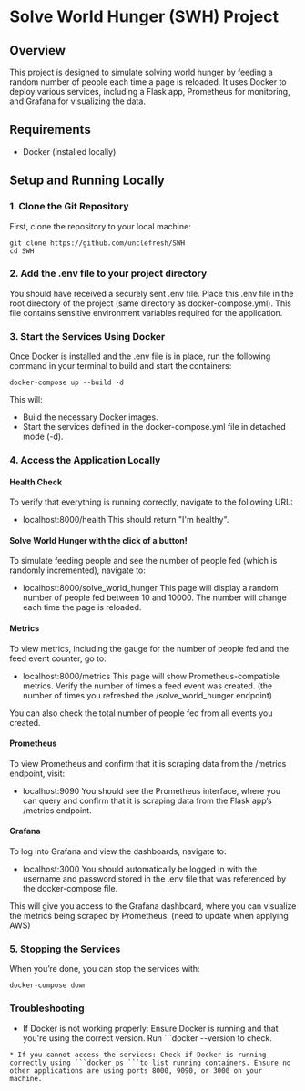 # Solve World Hunger (SWH) Project

## Overview
This project is designed to simulate solving world hunger by feeding a random number of people each time a page is reloaded. It uses Docker to deploy various services, including a Flask app, Prometheus for monitoring, and Grafana for visualizing the data. 

## Requirements
- Docker (installed locally)

## Setup and Running Locally

### 1. Clone the Git Repository
First, clone the repository to your local machine:

```
git clone https://github.com/unclefresh/SWH
cd SWH
```

### 2. Add the .env file to your project directory
You should have received a securely sent .env file. Place this .env file in the root directory of the project (same directory as docker-compose.yml). This file contains sensitive environment variables required for the application.

### 3. Start the Services Using Docker
Once Docker is installed and the .env file is in place, run the following command in your terminal to build and start the containers:

```
docker-compose up --build -d
```

This will:

* Build the necessary Docker images.
* Start the services defined in the docker-compose.yml file in detached mode (-d).

### 4. Access the Application Locally
#### Health Check
To verify that everything is running correctly, navigate to the following URL:

* localhost:8000/health
This should return "I'm healthy".

#### Solve World Hunger with the click of a button!
To simulate feeding people and see the number of people fed (which is randomly incremented), navigate to:

* localhost:8000/solve_world_hunger
This page will display a random number of people fed between 10 and 10000. The number will change each time the page is reloaded.

#### Metrics
To view metrics, including the gauge for the number of people fed and the feed event counter, go to:

* localhost:8000/metrics
This page will show Prometheus-compatible metrics. Verify the number of times a feed event was created. (the number of times you refreshed the /solve_world_hunger endpoint)

You can also check the total number of people fed from all events you created.

#### Prometheus
To view Prometheus and confirm that it is scraping data from the /metrics endpoint, visit:

* localhost:9090
You should see the Prometheus interface, where you can query and confirm that it is scraping data from the Flask app’s /metrics endpoint.

#### Grafana
To log into Grafana and view the dashboards, navigate to:

* localhost:3000
You should automatically be logged in with the username and password stored in the .env file that was referenced by the docker-compose file.

This will give you access to the Grafana dashboard, where you can visualize the metrics being scraped by Prometheus. (need to update when applying AWS)

### 5. Stopping the Services
When you’re done, you can stop the services with:

```
docker-compose down
```

### Troubleshooting
* If Docker is not working properly: Ensure Docker is running and that you're using the correct version. Run ```docker --version to check.
```
* If you cannot access the services: Check if Docker is running correctly using ```docker ps ```to list running containers. Ensure no other applications are using ports 8000, 9090, or 3000 on your machine.
